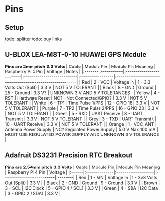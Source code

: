 # Pins
## Setup
todo: splitter
todo: buy links

## U-BLOX LEA-M8T-0-10 HUAWEI GPS Module
**Pins are 2mm pitch**
**3.3 Volts**
| Cable  | Module Pin | Module Pin Meaning       | Raspberry Pi 4 Pin         | Voltage                 | Notes                                                     |
|:-------|:-----------|:-------------------------|:---------------------------|:-----------------|:----------------------------------------------------------|
| Red    | 2 - VCC        | Voltage In           | 1 - 3.3 Volts Out (Split)  | 3.3 V            | NOT 5 V TOLERANT                                          |
| Black  | 8 - GND        | Ground               | 25 - Ground                | 3.3 V?           | UNKNOWN 3 V AND 5 V TOLERANCES                            |
| Yellow | 4 - RST        | Hardware Reset       | NC? - Not Connected/GPIO?  | 3.3 V            | NOT 5 V TOLERANT                                          |
| White  | 6 - TP1        | Time Pulse 1/PPS     | 12 - GPIO 18               | 3.3 V            | NOT 5 V TOLERANT                                          |
| Purple | 7 - TP2        | Time Pulse 2/PPS     | 16 - GPIO 23               | 3.3 V            | NOT 5 V TOLERANT                                          |
| Green  | 5 - RXD        | UART Receive         | 8 - UART Transmit          | 3.3 V            | NOT 5 V TOLERANT                                          |
| Grey   | 3 - TXD        | UART Transmi  t      | 10 - UART Receive          | 3.3  V           | NOT 5 V TOLERANT                                          |
| Orange | 1 - VCC_ANT    | Antenna Power Supply | NC? Regulated Power Supply | 5.0 V Max 100 mA   | MUST USE REGULATED POWER SUPPLY AND UNKNOWN 3 V TOLERANCE |

## Adafruit DS3231 Precision RTC Breakout
**Pins are 2.54mm pitch**
**3.3 Volts**
| Cable | Module Pin    | Module Pin Meaning | Raspberry Pi 4 Pin        | Voltage |
|:------|:--------------|:-------------------|:--------------------------|:--------|
| Red   | 1 - VIN       | Voltage In         | 1 - 3v3 Volts Out (Split) | 3.3 V   |
| Black | 2 - GND       | Ground             | 9 - Ground                | 3.3 V   |
| Brown | 3 - SCL       | I2C Clock          | 5 - GPIO 4 / SCL1         | 3.3 V   |
| Green | 4 - SDA       | I2C Data           | 3 - GPIO 2 / SDA1         | 3.3 V   |
